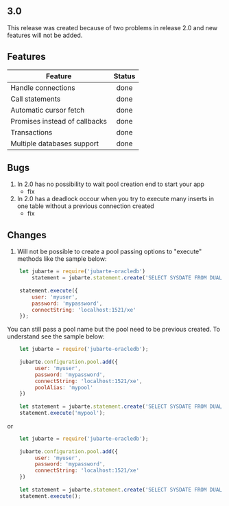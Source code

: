 ## 3.0

This release was created because of two problems in release 2.0 and new features will not be added.

## Features

| Feature | Status |
|---|:---:|
| Handle connections | done |
| Call statements | done |
| Automatic cursor fetch | done |
| Promises instead of callbacks | done |
| Transactions | done |
| Multiple databases support | done |

## Bugs

1. In 2.0 has no possibility to wait pool creation end to start your app
    - fix
2. In 2.0 has a deadlock occour when you try to execute many inserts in one table without a previous connection created
    - fix

## Changes

1. Will not be possible to create a pool passing options to "execute" methods like the sample below:

``` javascript
    let jubarte = require('jubarte-oracledb')
        statement = jubarte.statement.create('SELECT SYSDATE FROM DUAL');
        
    statement.execute({
        user: 'myuser', 
        password: 'mypassword', 
        connectString: 'localhost:1521/xe'
    });
```

You can still pass a pool name but the pool need to be previous created. To understand see the sample below:

``` javascript
    let jubarte = require('jubarte-oracledb');
    
    jubarte.configuration.pool.add({
         user: 'myuser', 
         password: 'mypassword', 
         connectString: 'localhost:1521/xe', 
         poolAlias: 'mypool'
    })
    
    let statement = jubarte.statement.create('SELECT SYSDATE FROM DUAL');    
    statement.execute('mypool');
```

or

``` javascript
    let jubarte = require('jubarte-oracledb');
    
    jubarte.configuration.pool.add({
         user: 'myuser', 
         password: 'mypassword', 
         connectString: 'localhost:1521/xe'
    })
    
    let statement = jubarte.statement.create('SELECT SYSDATE FROM DUAL');    
    statement.execute();
```


